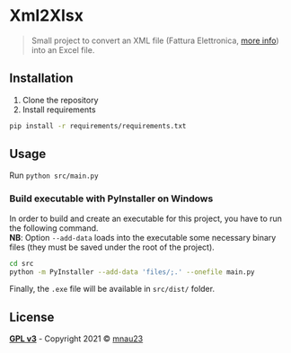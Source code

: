 # Xml2Xlsx

> Small project to convert an XML file
> (Fattura Elettronica, <a href="https://www.agid.gov.it/it/piattaforme/fatturazione-elettronica" target="_blank">more info</a>)
> into an Excel file.


## Installation

1. Clone the repository
1. Install requirements
```bash
pip install -r requirements/requirements.txt
```


## Usage

Run `python src/main.py`


### Build executable with PyInstaller on Windows

In order to build and create an executable for this project, you have to run the following command.\
**NB**: Option `--add-data` loads into the executable some necessary binary files
(they must be saved under the root of the project).
```bash
cd src
python -m PyInstaller --add-data 'files/;.' --onefile main.py
```
Finally, the `.exe` file will be available in `src/dist/` folder.


## License

**[GPL v3](https://www.gnu.org/licenses/gpl-3.0)** - Copyright 2021 © 
<a href="https://mnau23.github.io/" target="_blank">mnau23</a>
